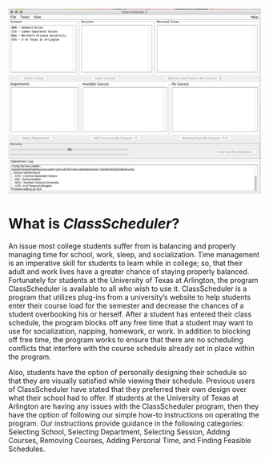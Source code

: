![First Page of ClassScheduler](assets/1.png)

# What is _ClassScheduler_?

An issue most college students suffer from is balancing and properly managing time for school, work, sleep, and socialization. Time management is an imperative skill for students to learn while in college; so, that their adult and work lives have a greater chance of staying properly balanced. Fortunately for students at the University of Texas at Arlington, the program ClassScheduler is available to all who wish to use it. ClassScheduler is a program that utilizes plug-ins from a university’s website to help students enter their course load for the semester and decrease the chances of a student overbooking his or herself. After a student has entered their class schedule, the program blocks off any free time that a student may want to use for socialization, napping, homework, or work. In addition to blocking off free time, the program works to ensure that there are no scheduling conflicts that interfere with the course schedule already set in place within the program.

Also, students have the option of personally designing their schedule so that they are visually satisfied while viewing their schedule. Previous users of ClassScheduler have stated that they preferred their own design over what their school had to offer. If students at the University of Texas at Arlington are having any issues with the ClassScheduler program, then they have the option of following our simple how-to instructions on operating the program. Our instructions provide guidance in the following categories: Selecting School, Selecting Department, Selecting Session, Adding Courses, Removing Courses, Adding Personal Time, and Finding Feasible Schedules. 


